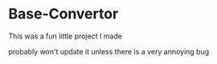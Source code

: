 # Base-Convertor

This was a fun little project I made

probably won't update it unless there is a very annoying bug

